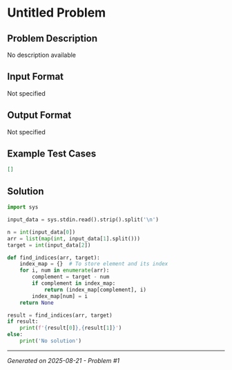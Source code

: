 # Untitled Problem

## Problem Description
No description available

## Input Format
Not specified

## Output Format
Not specified

## Example Test Cases
```json
[]
```

## Solution
```python
import sys

input_data = sys.stdin.read().strip().split('\n')

n = int(input_data[0])
arr = list(map(int, input_data[1].split()))
target = int(input_data[2])

def find_indices(arr, target):
    index_map = {}  # To store element and its index
    for i, num in enumerate(arr):
        complement = target - num
        if complement in index_map:
            return (index_map[complement], i)
        index_map[num] = i
    return None

result = find_indices(arr, target)
if result:
    print(f'{result[0]},{result[1]}')
else:
    print('No solution')
```

---
*Generated on 2025-08-21 - Problem #1*
